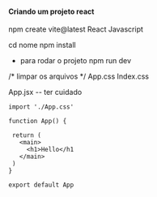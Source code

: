 #### Criando um projeto react

npm create vite@latest
React
Javascript

cd nome
npm install

* para rodar o projeto
npm run dev

/* limpar os arquivos */
App.css
Index.css

App.jsx -- ter cuidado

 ```  exemplo App.jsx
 import './App.css'

function App() {

  return (
    <main>
      <h1>Hello</h1
    </main>
  )
}

export default App
 ```
  